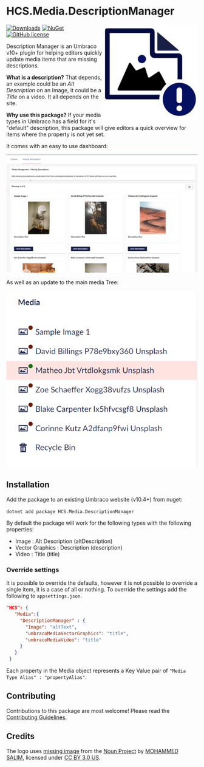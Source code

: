 # HCS.Media.DescriptionManager

<img src="https://github.com/NikRimington/HCS.Media.DescriptionManager/blob/develop/docs/logo.svg" alt="Description Manager Logo" width="250" align="right" />

[![Downloads](https://img.shields.io/nuget/dt/HCS.Media.DescriptionManager?color=cc9900)](https://www.nuget.org/packages/HCS.Media.DescriptionManager/)
[![NuGet](https://img.shields.io/nuget/vpre/HCS.Media.DescriptionManager?color=0273B3)](https://www.nuget.org/packages/HCS.Media.DescriptionManager)
[![GitHub license](https://img.shields.io/github/license/NikRimington/HCS.Media.DescriptionManager?color=8AB803)](LICENSE)

Description Manager is an Umbraco v10+ plugin for helping editors quickly update media items that are missing descriptions.

**What is a description?** That depends, an example could be an *Alt Description* on an Image, it could be a *Title* on a video. It all depends on the site.

**Why use this package?** If your media types in Umbraco has a field for it's "default" description, this package will give editors a quick overview for items where the property is not yet set.

It comes with an easy to use dashboard:

<img alt="Example dashboard" src="https://github.com/NikRimington/HCS.Media.DescriptionManager/blob/develop/docs/screenshots/dashboard.png">

As well as an update to the main media Tree:

<img alt="Example dashboard" src="https://github.com/NikRimington/HCS.Media.DescriptionManager/blob/develop/docs/screenshots/tree.png">

<!--
Including screenshots is a really good idea! 

If you put images into /docs/screenshots, then you would reference them in this readme as, for example:

<img alt="..." src="https://github.com/NikRimington/HCS.Media.DescriptionManager/blob/develop/docs/screenshots/screenshot.png">
-->

## Installation

Add the package to an existing Umbraco website (v10.4+) from nuget:

`dotnet add package HCS.Media.DescriptionManager`

By default the package will work for the following types with the following properties:

- Image : Alt Description (altDescription)
- Vector Graphics : Description (description)
- Video : Title (title)

### Override settings

 It is possible to override the defaults, however it is not possible to override a single item, it is a case of all or nothing. To override the settings add the following to `appsettings.json`.

 ```json
 "HCS": {
    "Media":{
      "DescriptionManager" : {
        "Image": "altText",
        "umbracoMediaVectorGraphics": "title",
        "umbracoMediaVideo": "title"
      }
    }
  }
 ```

 Each property in the Media object represents a Key Value pair of `"Media Type Alias" : "propertyAlias"`.

## Contributing

Contributions to this package are most welcome! Please read the [Contributing Guidelines](CONTRIBUTING.md).

## Credits

The logo uses [missing image](hhttps://thenounproject.com/browse/icons/term/missing-image/) from the [Noun Project](https://thenounproject.com) by [MOHAMMED SALIM](https://thenounproject.com/salim.miah24/), licensed under [CC BY 3.0 US](https://creativecommons.org/licenses/by/3.0/us/).
